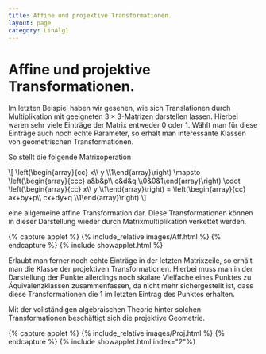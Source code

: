 ```yaml
---
title: Affine und projektive Transformationen.
layout: page
category: LinAlg1
---
```

# Affine und projektive Transformationen.

Im letzten Beispiel haben wir gesehen, wie sich Translationen durch Multiplikation mit geeigneten $3\times 3$-Matrizen darstellen lassen. Hierbei waren sehr viele Einträge der Matrix entweder $0$ oder $1$. Wählt man für diese Einträge auch noch echte Parameter, so erhält man interessante Klassen von geometrischen Transformationen.

So stellt die folgende Matrixoperation

\\[ \left(\begin{array}{cc} x\\\\ y \\\\1\end{array}\right) \mapsto \left(\begin{array}{ccc} a&amp;b&amp;p\\\\ c&amp;d&amp;q \\\\0&amp;0&amp;1\end{array}\right) \cdot \left(\begin{array}{cc} x\\\\ y \\\\1\end{array}\right) = \left(\begin{array}{cc} ax+by+p\\\\ cx+dy+q \\\\1\end{array}\right) \\]

eine allgemeine affine Transformation dar. Diese Transformationen können in dieser Darstellung wieder durch Matrixmultiplikation verkettet werden.

{% capture applet %} {% include_relative images/Aff.html %} {% endcapture %}
{% include showapplet.html %}

Erlaubt man ferner noch echte Einträge in der letzten Matrixzeile, so erhält man die Klasse der projektiven Transformationen. Hierbei muss man in der Darstellung der Punkte allerdings noch skalare Vielfache eines Punktes zu Äquivalenzklassen zusammenfassen, da nicht mehr sichergestellt ist, dass diese Transformationen die $1$ im letzten Eintrag des Punktes erhalten.

Mit der vollständigen algebraischen Theorie hinter solchen Transformationen beschäftigt sich die projektive Geometrie.

{% capture applet %} {% include_relative images/Proj.html %} {% endcapture %}
{% include showapplet.html index="2"%}
